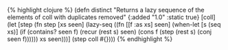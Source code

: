 {% highlight clojure %}
(defn distinct
  "Returns a lazy sequence of the elements of coll with duplicates removed"
  {:added "1.0"
   :static true}
  [coll]
    (let [step (fn step [xs seen]
                   (lazy-seq
                    ((fn [[f :as xs] seen]
                      (when-let [s (seq xs)]
                        (if (contains? seen f) 
                          (recur (rest s) seen)
                          (cons f (step (rest s) (conj seen f))))))
                     xs seen)))]
      (step coll #{})))
{% endhighlight %}
